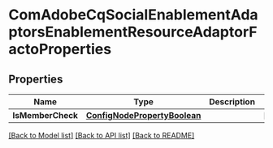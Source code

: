 # ComAdobeCqSocialEnablementAdaptorsEnablementResourceAdaptorFactoProperties

## Properties
Name | Type | Description | Notes
------------ | ------------- | ------------- | -------------
**IsMemberCheck** | [**ConfigNodePropertyBoolean**](configNodePropertyBoolean.md) |  | [optional] 

[[Back to Model list]](../README.md#documentation-for-models) [[Back to API list]](../README.md#documentation-for-api-endpoints) [[Back to README]](../README.md)


